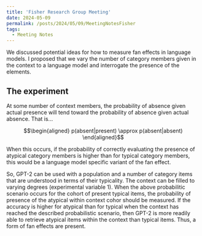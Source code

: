 ```yaml
---
title: 'Fisher Research Group Meeting'
date: 2024-05-09
permalink: /posts/2024/05/09/MeetingNotesFisher
tags:
  - Meeting Notes
---
```



We discussed potential ideas for how to measure fan effects in language models. I proposed that we vary the number of category members given in the context to a language model and interrogate the presence of the elements. 

## The experiment

At some number of context members, the probability of absence given actual presence will tend toward the probability of absence given actual absence. That is... 

$$\begin{aligned}
p(absent|present) \approx p(absent|absent)
\end{aligned}$$

When this occurs, if the probability of correctly evaluating the presence of atypical category members is higher than for typical category members, this would be a language model specific variant of the fan effect. 


So, GPT-2 can be used with a population and a number of category items that are understood in terms of their typicality. The context can be filled to varying degrees (experimental variable 1). When the above probabilitic scenario occurs for the cohort of present typical items, the probability of presence of the atypical within context cohor should be measured. If the accuracy is higher for atypical than for typical when the context has reached the described probabilistic scenario, then GPT-2 is more readily able to retrieve atypical items within the context than typical items. Thus, a form of fan effects are present. 
